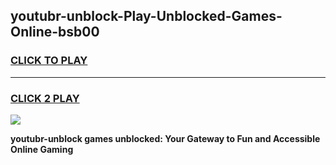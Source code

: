 
## youtubr-unblock-Play-Unblocked-Games-Online-bsb00
<h3>
<a href="https://premium76.site?title=youtubr-unblock&ref=25A">CLICK TO PLAY</a></h3>
<hr>

<h3>
<a href="https://premium76.site?title=youtubr-unblock&ref=25A">CLICK 2 PLAY</a>
  
</h3>

<a href="https://premium76.site?title=youtubr-unblock&ref=25A"><img src="https://clearcache.store/games.png"></a>


**youtubr-unblock games unblocked: Your Gateway to Fun and Accessible Online Gaming**
